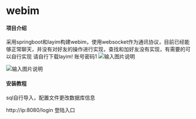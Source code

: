 # webim

#### 项目介绍
采用springboot和layim构建webim，使用websocket作为通讯协议，目前已经能够正常聊天，并没有对好友的操作进行实现，查找和加好友没有实现，有需要的可以自行实现
请自行下载layim!
账号密码1
![输入图片说明](https://images.gitee.com/uploads/images/2018/1020/151434_30b66301_1720407.png "WX20181020-123143.png")

![输入图片说明](https://images.gitee.com/uploads/images/2018/1020/151443_95ce6f53_1720407.png "WX20181020-123305.png")
#### 安装教程

sql自行导入，配置文件更改数据库信息

http://ip:8080/login
登陆入口

 

